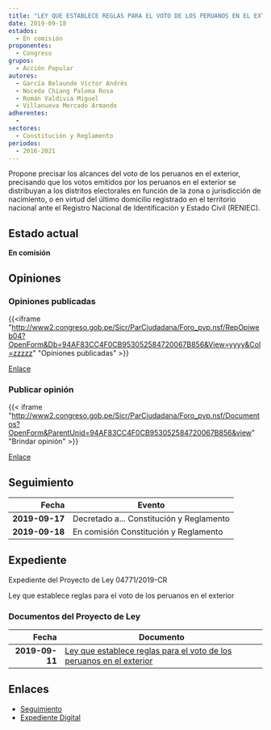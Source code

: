 ```yaml
---
title: "LEY QUE ESTABLECE REGLAS PARA EL VOTO DE LOS PERUANOS EN EL EXTERIOR"
date: 2019-09-18
estados: 
  - En comisión
proponentes: 
  - Congreso
grupos: 
  - Acción Popular
autores: 
  - García Belaunde Víctor Andrés
  - Noceda Chiang Paloma Rosa
  - Román Valdivia Miguel
  - Villanueva Mercado Armando
adherentes: 
  - 
sectores: 
  - Constitución y Reglamento
periodos: 
  - 2016-2021
---
```


Propone precisar los alcances del voto de los peruanos en el exterior, precisando que los votos emitidos por los peruanos en el exterior se distribuyan a los distritos electorales en función de la zona o jurisdicción de nacimiento, o en virtud del último domicilio registrado en el territorio nacional ante el Registro Nacional de Identificación y Estado Civil (RENIEC).


## Estado actual

**En comisión**

## Opiniones

### Opiniones publicadas

{{<iframe "http://www2.congreso.gob.pe/Sicr/ParCiudadana/Foro_pvp.nsf/RepOpiweb04?OpenForm&Db=94AF83CC4F0CB953052584720067B856&View=yyyy&Col=zzzzz" "Opiniones publicadas" >}}

[Enlace](http://www2.congreso.gob.pe/Sicr/ParCiudadana/Foro_pvp.nsf/RepOpiweb04?OpenForm&Db=94AF83CC4F0CB953052584720067B856&View=yyyy&Col=zzzzz)
### Publicar opinión

{{< iframe "http://www2.congreso.gob.pe/Sicr/ParCiudadana/Foro_pvp.nsf/Documentos?OpenForm&ParentUnid=94AF83CC4F0CB953052584720067B856&view" "Brindar opinión" >}}

[Enlace](http://www2.congreso.gob.pe/Sicr/ParCiudadana/Foro_pvp.nsf/Documentos?OpenForm&ParentUnid=94AF83CC4F0CB953052584720067B856&view)

## Seguimiento

| Fecha | Evento |
|------:|--------|
| **2019-09-17** | Decretado a... Constitución y Reglamento|
| **2019-09-18** | En comisión Constitución y Reglamento|


## Expediente

Expediente del Proyecto de Ley 04771/2019-CR

Ley que establece reglas para el voto de los peruanos en el exterior


### Documentos del Proyecto de Ley

| Fecha | Documento |
|------:|--------|
| **2019-09-11** | [Ley que establece reglas para el voto de los peruanos en el exterior](http://www.leyes.congreso.gob.pe/Documentos/2016_2021/Proyectos_de_Ley_y_de_Resoluciones_Legislativas/PL0477120190911.pdf) |

## Enlaces 

- [Seguimiento](http://www2.congreso.gob.pe/Sicr/TraDocEstProc/CLProLey2016.nsf/f7fff46988ca05b1052578e100829cc7/ccedefbe6f8c30520525847200807cd8?OpenDocument)
- [Expediente Digital](http://www2.congreso.gob.pe/Sicr/TraDocEstProc/CLProLey2016.nsf/f7fff46988ca05b1052578e100829cc7/ccedefbe6f8c30520525847200807cd8?OpenDocument&Click=05257FB7005EB655.eb71d0cf91d8294e05256cdf006b5706/$Body/0.1C6C)
